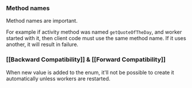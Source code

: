 ### Method names

Method names are important.

For example if activity method was named `getQuoteOfTheDay`, and worker started with it, then client code must use the same method name. If it uses another, it will result in failure.

### [[Backward Compatibility]] & [[Forward Compatibility]]

When new value is added to the enum, it'll not be possible to create it automatically unless workers are restarted.
